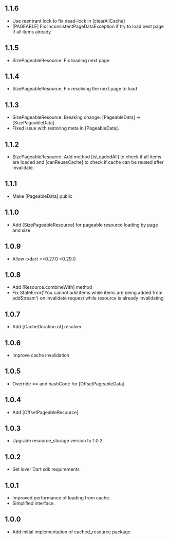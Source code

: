 ## 1.1.6
* Use reentrant lock to fix dead-lock in [clearAllCache]
* [PAGEABLE] Fix InconsistentPageDataException if try to load next page if all items already

## 1.1.5
* SizePageableResource: Fix loading next page

## 1.1.4
* SizePageableResource: Fix resolving the next page to load

## 1.1.3
* SizePageableResource: Breaking change: [PageableData] => [SizePageableData].
* Fixed issue with restoring meta in [PageableData].

## 1.1.2
* SizePageableResource: Add method [isLoadedAll] to check if all items are loaded and [canReuseCache] to check if cache can be reused after invalidate.

## 1.1.1
* Make [PageableData] public

## 1.1.0
* Add [SizePageableResource] for pageable resource loading by page and size
 
## 1.0.9
* Allow rxdart >=0.27.0 <0.29.0

## 1.0.8
* Add [Resource.combineWith] method
* Fix StateError('You cannot add items while items are being added from addStream') on invalidate request while resource is already invalidating

## 1.0.7
* Add [CacheDuration.of] resolver

## 1.0.6
* Improve cache invalidation

## 1.0.5
* Override == and hashCode for [OffsetPageableData]

## 1.0.4
* Add [OffsetPageableResource]

## 1.0.3
* Upgrade resource_storage version to 1.0.2

## 1.0.2
* Set lover Dart sdk requirements

## 1.0.1
* Improved performance of loading from cache.
* Simplified interface.

## 1.0.0
* Add initial implementation of cached_resource package